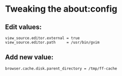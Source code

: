 # Tweaking the about:config

## Edit values:

    view_source.editor.external = true
    view_source.editor.path     = /usr/bin/gvim

## Add new value:

    browser.cache.disk.parent_directory = /tmp/ff-cache


